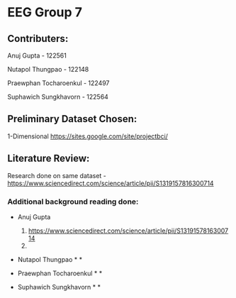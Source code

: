 # EEG Group 7
## Contributers:
Anuj Gupta - 122561

Nutapol Thungpao - 122148

Praewphan Tocharoenkul - 122497

Suphawich Sungkhavorn - 122564
## Preliminary Dataset Chosen:
1-Dimensional https://sites.google.com/site/projectbci/
## Literature Review:
Research done on same dataset - https://www.sciencedirect.com/science/article/pii/S1319157816300714

### Additional background reading done:
- Anuj Gupta 
  1. https://www.sciencedirect.com/science/article/pii/S1319157816300714
  2. 

- Nutapol Thungpao
  *
  *
  
- Praewphan Tocharoenkul
  *
  *
  
- Suphawich Sungkhavorn
  *
  *
